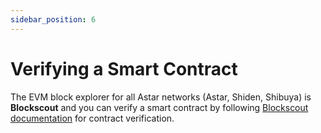 ```yaml
---
sidebar_position: 6
---
```


# Verifying a Smart Contract

The EVM block explorer for all Astar networks (Astar, Shiden, Shibuya) is **Blockscout** and you can verify a smart contract by following [Blockscout documentation](https://docs.blockscout.com/for-users/verifying-a-smart-contract) for contract verification.
